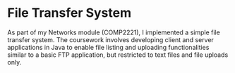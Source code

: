 # File Transfer System

As part of my Networks module (COMP2221), I implemented a simple file transfer system. The coursework involves developing client and server applications in Java to enable file listing and uploading functionalities similar to a basic FTP application, but restricted to text files and file uploads only.
